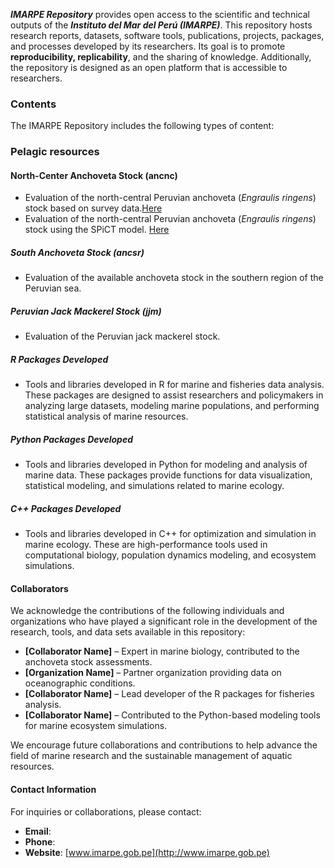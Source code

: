 ***IMARPE Repository*** provides open access to the scientific and technical outputs of the ***Instituto del Mar del Perú (IMARPE)***. This repository hosts research reports, datasets, software tools, publications, projects, packages, and processes developed by its researchers. Its goal is to promote **reproducibility, replicability**, and the sharing of knowledge. Additionally, the repository is designed as an open platform that is accessible to researchers.

### Contents
The IMARPE Repository includes the following types of content:

### Pelagic resources
#### North-Center Anchoveta Stock (ancnc)
- Evaluation of the north-central Peruvian anchoveta (_Engraulis ringens_) stock based on survey data.[Here](https://github.com/imarpe/anchNC_survey_based_assessment)
- Evaluation of the north-central Peruvian anchoveta (_Engraulis ringens_) stock using the SPiCT model. [Here](https://github.com/imarpe/anchNC_survey_based_assessment)

##### South Anchoveta Stock (**ancsr**)
- Evaluation of the available anchoveta stock in the southern region of the Peruvian sea.

##### Peruvian Jack Mackerel Stock (**jjm**)
- Evaluation of the Peruvian jack mackerel stock.


##### R Packages Developed
- Tools and libraries developed in R for marine and fisheries data analysis. These packages are designed to assist researchers and policymakers in analyzing large datasets, modeling marine populations, and performing statistical analysis of marine resources.

##### Python Packages Developed
- Tools and libraries developed in Python for modeling and analysis of marine data. These packages provide functions for data visualization, statistical modeling, and simulations related to marine ecology.

##### C++ Packages Developed
- Tools and libraries developed in C++ for optimization and simulation in marine ecology. These are high-performance tools used in computational biology, population dynamics modeling, and ecosystem simulations.

#### Collaborators
We acknowledge the contributions of the following individuals and organizations who have played a significant role in the development of the research, tools, and data sets available in this repository:

- **[Collaborator Name]** – Expert in marine biology, contributed to the anchoveta stock assessments.
- **[Organization Name]** – Partner organization providing data on oceanographic conditions.
- **[Collaborator Name]** – Lead developer of the R packages for fisheries analysis.
- **[Collaborator Name]** – Contributed to the Python-based modeling tools for marine ecosystem simulations.

We encourage future collaborations and contributions to help advance the field of marine research and the sustainable management of aquatic resources.

#### Contact Information
For inquiries or collaborations, please contact:

- **Email**: 
- **Phone**: 
- **Website**: [www.imarpe.gob.pe](http://www.imarpe.gob.pe)

